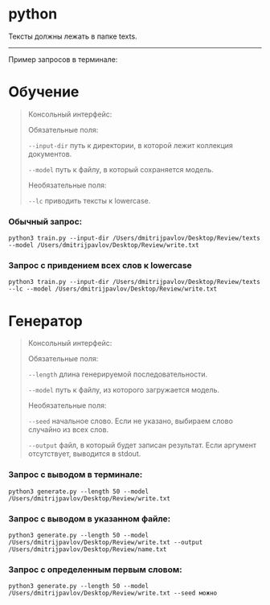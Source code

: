 # python
Тексты должны лежать в папке texts.

********************************

Пример запросов в терминале: 

Обучение
=====================
>Консольный интерфейс:
>
>Обязательные поля: 
>
>`--input-dir` путь к директории, в которой лежит коллекция документов.
>
>`--model`  путь к файлу, в который сохраняется модель.
>
>Необязательные поля: 
>
>`--lc` приводить тексты к lowercase.
### Обычный запрос:
    python3 train.py --input-dir /Users/dmitrijpavlov/Desktop/Review/texts --model /Users/dmitrijpavlov/Desktop/Review/write.txt

### Запрос с привдением всех слов к lowercase
    python3 train.py --input-dir /Users/dmitrijpavlov/Desktop/Review/texts --lc --model /Users/dmitrijpavlov/Desktop/Review/write.txt


Генератор
=====================
>Консольный интерфейс:
>
>Обязательные поля: 
>
>`--length` длина генерируемой последовательности.
>
>`--model` путь к файлу, из которого загружается модель.
>
>Необязательные поля: 
>
>`--seed` начальное слово. Если не указано, выбираем слово случайно из всех слов.
>
>`--output` файл, в который будет записан результат. Если аргумент отсутствует, выводится в stdout.
### Запрос с выводом в терминале:
    python3 generate.py --length 50 --model /Users/dmitrijpavlov/Desktop/Review/write.txt
    
### Запрос с выводом в указанном файле:
    python3 generate.py --length 50 --model /Users/dmitrijpavlov/Desktop/Review/write.txt --output /Users/dmitrijpavlov/Desktop/Review/name.txt

### Запрос с определенным первым словом:
    python3 generate.py --length 50 --model /Users/dmitrijpavlov/Desktop/Review/write.txt --seed можно
